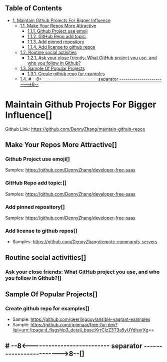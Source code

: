 <div id="table-of-contents">
<h2>Table of Contents</h2>
<div id="text-table-of-contents">
<ul>
<li><a href="#sec-1">1. Maintain Github Projects For Bigger Influence</a>
<ul>
<li><a href="#sec-1-1">1.1. Make Your Repos More Attractive</a>
<ul>
<li><a href="#sec-1-1-1">1.1.1. Github Project use emoji</a></li>
<li><a href="#sec-1-1-2">1.1.2. GitHub Repo add topic:</a></li>
<li><a href="#sec-1-1-3">1.1.3. Add pinned repository</a></li>
<li><a href="#sec-1-1-4">1.1.4. Add license to github repos</a></li>
</ul>
</li>
<li><a href="#sec-1-2">1.2. Routine social activities</a>
<ul>
<li><a href="#sec-1-2-1">1.2.1. Ask your close friends: What GitHub project you use, and who you follow in Github?</a></li>
</ul>
</li>
<li><a href="#sec-1-3">1.3. Sample Of Popular Projects</a>
<ul>
<li><a href="#sec-1-3-1">1.3.1. Create github repo for examples</a></li>
</ul>
</li>
<li><a href="#sec-1-4">1.4. #  --8&lt;-------------------------- separator ------------------------&gt;8--</a></li>
</ul>
</li>
</ul>
</div>
</div>


# Maintain Github Projects For Bigger Influence<a id="sec-1" name="sec-1">[]</a>

Github Link: <https://github.com/DennyZhang/maintain-github-repos>

## Make Your Repos More Attractive<a id="sec-1-1" name="sec-1-1">[]</a>

### Github Project use emoji<a id="sec-1-1-1" name="sec-1-1-1">[]</a>

Samples: <https://github.com/DennyZhang/developer-free-saas>

### GitHub Repo add topic:<a id="sec-1-1-2" name="sec-1-1-2">[]</a>

Samples: <https://github.com/DennyZhang/developer-free-saas>

### Add pinned repository<a id="sec-1-1-3" name="sec-1-1-3">[]</a>

Samples: <https://github.com/DennyZhang/developer-free-saas>

### Add license to github repos<a id="sec-1-1-4" name="sec-1-1-4">[]</a>

-   Samples: <https://github.com/DennyZhang/remote-commands-servers>

## Routine social activities<a id="sec-1-2" name="sec-1-2">[]</a>

### Ask your close friends: What GitHub project you use, and who you follow in Github?<a id="sec-1-2-1" name="sec-1-2-1">[]</a>

## Sample Of Popular Projects<a id="sec-1-3" name="sec-1-3">[]</a>

### Create github repo for examples<a id="sec-1-3-1" name="sec-1-3-1">[]</a>

-   Sample: <https://github.com/geerlingguy/ansible-vagrant-examples>
-   Sample: <https://github.com/ripienaar/free-for-dev?lipi=urn:li:page:d_flagship3_detail_base;KrrCIzZ3T3a5yUYdlsxrXg>==

## #  --8<-------------------------- separator ------------------------>8--<a id="sec-1-4" name="sec-1-4">[]</a>